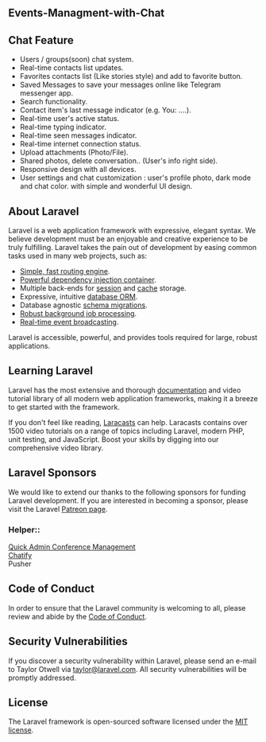 ## Events-Managment-with-Chat

## Chat Feature
  - Users / groups(soon) chat system.
  - Real-time contacts list updates.
  - Favorites contacts list (Like stories style) and add to favorite button.
  - Saved Messages to save your messages online like Telegram messenger app.
  - Search functionality.
  - Contact item's last message indicator (e.g. You: ....).
  - Real-time user's active status.
  - Real-time typing indicator.
  - Real-time seen messages indicator.
  - Real-time internet connection status.
  - Upload attachments (Photo/File).
  - Shared photos, delete conversation.. (User's info right side).
  - Responsive design with all devices.
  - User settings and chat customization : user's profile photo, dark mode and chat color. with simple and wonderful UI design.

## About Laravel

Laravel is a web application framework with expressive, elegant syntax. We believe development must be an enjoyable and creative experience to be truly fulfilling. Laravel takes the pain out of development by easing common tasks used in many web projects, such as:

- [Simple, fast routing engine](https://laravel.com/docs/routing).
- [Powerful dependency injection container](https://laravel.com/docs/container).
- Multiple back-ends for [session](https://laravel.com/docs/session) and [cache](https://laravel.com/docs/cache) storage.
- Expressive, intuitive [database ORM](https://laravel.com/docs/eloquent).
- Database agnostic [schema migrations](https://laravel.com/docs/migrations).
- [Robust background job processing](https://laravel.com/docs/queues).
- [Real-time event broadcasting](https://laravel.com/docs/broadcasting).

Laravel is accessible, powerful, and provides tools required for large, robust applications.

## Learning Laravel

Laravel has the most extensive and thorough [documentation](https://laravel.com/docs) and video tutorial library of all modern web application frameworks, making it a breeze to get started with the framework.

If you don't feel like reading, [Laracasts](https://laracasts.com) can help. Laracasts contains over 1500 video tutorials on a range of topics including Laravel, modern PHP, unit testing, and JavaScript. Boost your skills by digging into our comprehensive video library.

## Laravel Sponsors

We would like to extend our thanks to the following sponsors for funding Laravel development. If you are interested in becoming a sponsor, please visit the Laravel [Patreon page](https://patreon.com/taylorotwell).

### Helper::

<a href="https://quickadminpanel.com/demo/conference-event"> Quick Admin Conference Management</a><br>
<a href="https://github.com/munafio/chatify"> Chatify </a><br>
Pusher<br>
## Code of Conduct

In order to ensure that the Laravel community is welcoming to all, please review and abide by the [Code of Conduct](https://laravel.com/docs/contributions#code-of-conduct).

## Security Vulnerabilities

If you discover a security vulnerability within Laravel, please send an e-mail to Taylor Otwell via [taylor@laravel.com](mailto:taylor@laravel.com). All security vulnerabilities will be promptly addressed.

## License

The Laravel framework is open-sourced software licensed under the [MIT license](https://opensource.org/licenses/MIT).
